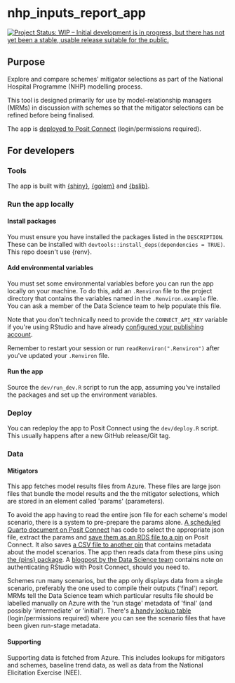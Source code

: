 # nhp_inputs_report_app

<!-- badges: start -->
[![Project Status: WIP – Initial development is in progress, but there has not yet been a stable, usable release suitable for the public.](https://www.repostatus.org/badges/latest/wip.svg)](https://www.repostatus.org/#wip)
<!-- badges: end -->

## Purpose

Explore and compare schemes' mitigator selections as part of the National Hospital Programme (NHP) modelling process. 

This tool is designed primarily for use by model-relationship managers (MRMs) in discussion with schemes so that the mitigator selections can be refined before being finalised.

The app is [deployed to Posit Connect](https://connect.strategyunitwm.nhs.uk/nhp/mitigator-comparisons/) (login/permissions required).

## For developers

### Tools

The app is built with [{shiny}](https://shiny.posit.co/), [{golem}](https://thinkr-open.github.io/golem/) and [{bslib}](https://rstudio.github.io/bslib/).

### Run the app locally

#### Install packages

You must ensure you have installed the packages listed in the `DESCRIPTION`.
These can be installed with `devtools::install_deps(dependencies = TRUE)`.
This repo doesn't use {renv}.

#### Add environmental variables

You must set some environmental variables before you can run the app locally on your machine.
To do this, add an `.Renviron` file to the project directory that contains the variables named in the `.Renviron.example` file.
You can ask a member of the Data Science team to help populate this file.

Note that you don't technically need to provide the `CONNECT_API_KEY` variable if you're using RStudio and have already [configured your publishing account](https://docs.posit.co/connect/user/publishing-rstudio/).

Remember to restart your session or run `readRenviron(".Renviron")` after you've updated your `.Renviron` file.

#### Run the app

Source the `dev/run_dev.R` script to run the app, assuming you've installed the packages and set up the environment variables.

### Deploy

You can redeploy the app to Posit Connect using the `dev/deploy.R` script.
This usually happens after a new GitHub release/Git tag.

### Data

#### Mitigators

This app fetches model results files from Azure. 
These files are large json files that bundle the model results and the the mitigator selections, which are stored in an element called 'params' (parameters).

To avoid the app having to read the entire json file for each scheme's model scenario, there is a system to pre-prepare the params alone.
[A scheduled Quarto document on Posit Connect](https://connect.strategyunitwm.nhs.uk/nhp/tagged-runs-params-report/) has code to select the appropriate json file, extract the params and [save them as an RDS file to a pin](https://connect.strategyunitwm.nhs.uk/content/32c7f642-e420-448d-b888-bf655fc8fa8b/) on Posit Connect.
It also saves [a CSV file to another pin](https://connect.strategyunitwm.nhs.uk/content/811dbaf9-18fe-43aa-bf8e-06b0df66004e/) that contains metadata about the model scenarios.
The app then reads data from these pins using [the {pins} package](https://pins.rstudio.com/).
A [blogpost by the Data Science team](https://the-strategy-unit.github.io/data_science/blogs/posts/2024-05-22-storing-data-safely/#posit-connect-pins) contains note on authenticating RStudio with Posit Connect, should you need to.

Schemes run many scenarios, but the app only displays data from a single scenario, preferably the one used to compile their outputs ('final') report.
MRMs tell the Data Science team which particular results file should be labelled manually on Azure with the 'run stage' metadata of 'final' (and possibly 'intermediate' or 'initial').
There's [a handy lookup table](https://connect.strategyunitwm.nhs.uk/nhp/tagged_runs/nhp-tagged-runs.html) (login/permissions required) where you can see the scenario files that have been given run-stage metadata.

#### Supporting

Supporting data is fetched from Azure.
This includes lookups for mitigators and schemes, baseline trend data, as well as data from the National Elicitation Exercise (NEE).
